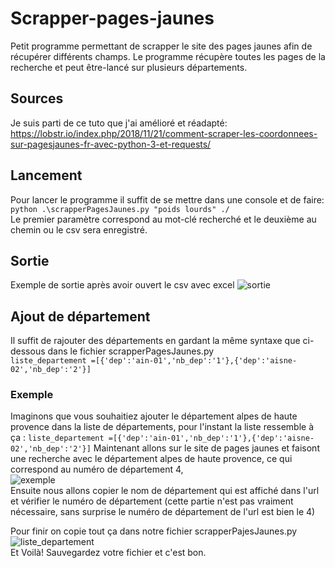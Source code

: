 # Scrapper-pages-jaunes
Petit programme permettant de scrapper le site des  pages jaunes afin de récupérer différents champs. Le programme récupère toutes les pages de la recherche et peut être-lancé sur plusieurs départements.  

## Sources
Je suis parti de ce tuto que j'ai amélioré et réadapté: https://lobstr.io/index.php/2018/11/21/comment-scraper-les-coordonnees-sur-pagesjaunes-fr-avec-python-3-et-requests/

## Lancement
Pour lancer le programme il suffit de se mettre dans une console et de faire:  
```python .\scrapperPagesJaunes.py "poids lourds" ./ ```  
Le premier paramètre correspond au mot-clé recherché et le deuxième au chemin ou le csv sera enregistré.


## Sortie
Exemple de sortie après avoir ouvert le csv avec excel
![sortie](Out.png)

## Ajout de département
Il suffit de rajouter des départements en gardant la même syntaxe que ci-dessous dans le fichier scrapperPagesJaunes.py  
    ```
    liste_departement =[{'dep':'ain-01','nb_dep':'1'},{'dep':'aisne-02','nb_dep':'2'}]
    ```
### Exemple 
Imaginons que vous souhaitiez ajouter le département alpes de haute provence dans la liste de départements, pour l'instant la liste ressemble à ça :
    ```
    liste_departement =[{'dep':'ain-01','nb_dep':'1'},{'dep':'aisne-02','nb_dep':'2'}]
    ```
Maintenant allons sur le site de pages jaunes et faisont une recherche avec le département alpes de haute provence, ce qui correspond au numéro de département 4,  
![exemple](exemple.png)  
Ensuite nous allons copier le nom de département qui est affiché dans l'url et vérifier le numéro de département (cette partie n'est pas vraiment nécessaire, sans surprise le numéro de département de l'url est bien le 4)

Pour finir on copie tout ça dans notre fichier scrapperPajesJaunes.py  
    ![liste_departement](liste_departement.png)  
Et Voilà! Sauvegardez votre fichier et c'est bon.
